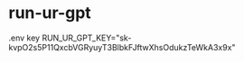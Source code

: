 # run-ur-gpt
<!-- Create a React Frontend: Develop a user-friendly chat interface using React where users can input their messages and receive responses from the AI model.

Integrate AI Model: Use the provided example Python file to communicate with the AI model. Messages from the frontend should be sent to the AI model, and the responses should be displayed back to the user in the chat interface.

Implement Message Limit and Login System: Limit the number of messages a user can send to 25. Optionally, you can implement a simple login system to track users' messages.

Bonus Points - Incorporate Whisper STT and Silero TTS: If you want to earn brownie points, consider integrating the Whisper Speech-to-Text (STT) system for voice input and Silero Text-to-Speech (TTS) for generating AI model responses as voice output. -->

.env key
RUN_UR_GPT_KEY="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"